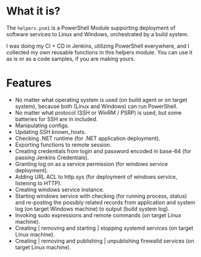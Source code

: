 # What it is?

The `helpers.psm1` is a PowerShell Module supporting deployment of software services to Linux and Windows, orchestrated by a build system.

I was doing my CI + CD in Jenkins, utilizing PowerShell everywhere, and I collected my own reusable functions in this helpers module. You can use it as is or as a code samples, if you are making yours.

# Features

- No matter what operating system is used (on build agent or on target system), because both (Linux and Windows) can run PowerShell.
- No matter what protocol (SSH or WinRM / PSRP) is used, but some batteries for SSH are in included.
- Manipulating configs.
- Updating SSH known_hosts.
- Checking .NET runtime (for .NET application deployment).
- Exporting functions to remote session.
- Creating credentials from login and password encoded in base-64 (for passing Jenkins Credentials).
- Granting log on as a service permission (for windows service deployment).
- Adding URL ACL to http.sys (for deployment of windows service, listening to HTTP).
- Creating windows service instance.
- Starting windows service with checking (for running process, status) and re-posting the possibly related records from application and system log (on target Windows machine) to output (build system log).
- Invoking sudo expressions and remote commands (on target Linux machine).
- Creating | removing and starting | stopping systemd services (on target Linux machine).
- Creating | removing and publishing | unpublishing firewalld services (on target Linux machine).

